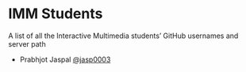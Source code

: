 # IMM Students

A list of all the Interactive Multimedia students’ GitHub usernames and server path

- Prabhjot Jaspal [@jasp0003](https://github.com/jasp0003/)